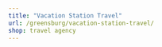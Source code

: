 ```yaml
---
title: "Vacation Station Travel"
url: /greensburg/vacation-station-travel/
shop: travel agency
---
```

